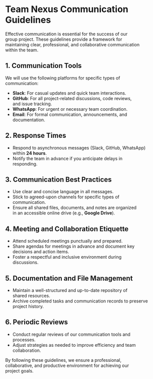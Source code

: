 
# Team Nexus Communication Guidelines

Effective communication is essential for the success of our  
group project. These guidelines provide a framework for  
maintaining clear, professional, and collaborative communication  
within the team.

## 1. Communication Tools

We will use the following platforms for specific types of  
communication:  
- **Slack**: For casual updates and quick team interactions.  
- **GitHub**: For all project-related discussions, code reviews,  
  and issue tracking.  
- **WhatsApp**: For urgent or necessary team coordination.  
- **Email**: For formal communication, announcements, and  
  documentation.  

## 2. Response Times

- Respond to asynchronous messages (Slack, GitHub, WhatsApp)  
  within **24 hours**.  
- Notify the team in advance if you anticipate delays in  
  responding.  

## 3. Communication Best Practices

- Use clear and concise language in all messages.  
- Stick to agreed-upon channels for specific types of  
  communication.  
- Ensure all shared files, documents, and notes are organized  
  in an accessible online drive (e.g., **Google Drive**).  

## 4. Meeting and Collaboration Etiquette

- Attend scheduled meetings punctually and prepared.  
- Share agendas for meetings in advance and document key  
  decisions and action items.  
- Foster a respectful and inclusive environment during  
  discussions.  

## 5. Documentation and File Management

- Maintain a well-structured and up-to-date repository of  
  shared resources.  
- Archive completed tasks and communication records to preserve  
  project history.  

## 6. Periodic Reviews

- Conduct regular reviews of our communication tools and  
  processes.  
- Adjust strategies as needed to improve efficiency and team  
  collaboration.  

By following these guidelines, we ensure a professional,  
collaborative, and productive environment for achieving our  
project goals.
